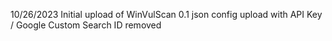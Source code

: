 10/26/2023
  Initial upload of WinVulScan 0.1
  json config upload with API Key / Google Custom Search ID removed
